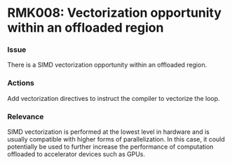 # RMK008: Vectorization opportunity within an offloaded region

### Issue

There is a SIMD vectorization opportunity within an offloaded region.

### Actions

Add vectorization directives to instruct the compiler to vectorize the loop.

### Relevance

SIMD vectorization is performed at the lowest level in hardware and is usually
compatible with higher forms of parallelization. In this case, it could
potentially be used to further increase the performance of computation offloaded
to accelerator devices such as GPUs.
